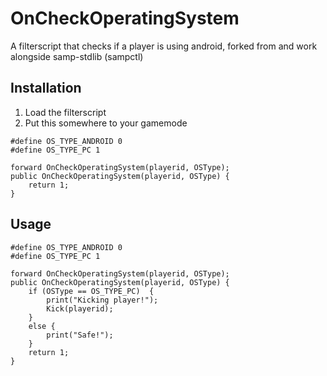 # OnCheckOperatingSystem
A filterscript that checks if a player is using android, forked from and work alongside samp-stdlib (sampctl)

## Installation
1. Load the filterscript
1. Put this somewhere to your gamemode
 
```pawn
#define OS_TYPE_ANDROID 0
#define OS_TYPE_PC 1

forward OnCheckOperatingSystem(playerid, OSType);
public OnCheckOperatingSystem(playerid, OSType) {
    return 1;
}
```

## Usage
```pawn
#define OS_TYPE_ANDROID 0
#define OS_TYPE_PC 1

forward OnCheckOperatingSystem(playerid, OSType);
public OnCheckOperatingSystem(playerid, OSType) {
    if (OSType == OS_TYPE_PC)  {
        print("Kicking player!");
        Kick(playerid);
    }
    else {
        print("Safe!");
    }
    return 1;
}
```
